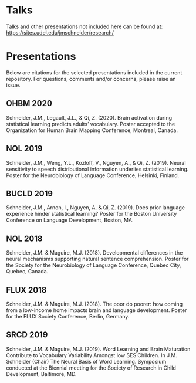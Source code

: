 # Talks
Talks and other presentations not included here can be found at: https://sites.udel.edu/jmschneider/research/

# Presentations
Below are citations for the selected presentations included in the current repository. For questions, comments and/or concerns, please raise an issue.

## OHBM 2020
Schneider, J.M., Legault, J.L., & Qi, Z. (2020). Brain activation during statistical learning predicts adults’ vocabulary. Poster accepted to the Organization for Human Brain Mapping Conference, Montreal, Canada.

## NOL 2019
Schneider, J.M., Weng, Y.L., Kozloff, V., Nguyen, A., & Qi, Z. (2019). Neural sensitivity to speech distributional information underlies statistical learning. Poster for the Neurobiology of Language Conference, Helsinki, Finland.

## BUCLD 2019
Schneider, J.M., Arnon, I., Nguyen, A. & Qi, Z. (2019). Does prior language experience hinder statistical learning? Poster for the Boston University Conference on Language Development, Boston, MA.

## NOL 2018 
Schneider, J.M. & Maguire, M.J. (2018). Developmental differences in the neural mechanisms supporting natural sentence comprehension. Poster for the Society for the Neurobiology of Language Conference, Quebec City, Quebec, Canada.

## FLUX 2018
Schneider, J.M. & Maguire, M.J. (2018). The poor do poorer: how coming from a low-income home impacts brain and language development. Poster for the FLUX Society Conference, Berlin, Germany.

## SRCD 2019
Schneider, J.M. & Maguire, M.J. (2019). Word Learning and Brain Maturation Contribute to Vocabulary Variability Amongst low SES Children. In J.M. Schneider (Chair) The Neural Basis of Word Learning. Symposium conducted at the Biennial meeting for the Society of Research in Child Development, Baltimore, MD.
